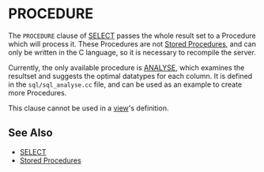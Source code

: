 # PROCEDURE

The `PROCEDURE` clause of [SELECT](/sql-statements-structure/sql-statements/data-manipulation/selecting-data/select/) passes the whole result set to a Procedure which will process it. These Procedures are not [Stored Procedures](/programming-customizing-mariadb/stored-routines/stored-procedures/), and can only be written in the C language, so it is necessary to recompile the server.

Currently, the only available procedure is [ANALYSE](/built-in-functions/secondary-functions/information-functions/procedure-analyse/), which examines the resultset and suggests the optimal datatypes for each column. It is defined in the `sql/sql_analyse.cc` file, and can be used as an example to create more Procedures.

This clause cannot be used in a [view](/programming-customizing-mariadb/views/)'s definition.

## See Also

- [SELECT](/sql-statements-structure/sql-statements/data-manipulation/selecting-data/select/)
- [Stored Procedures](/programming-customizing-mariadb/stored-routines/stored-procedures/)